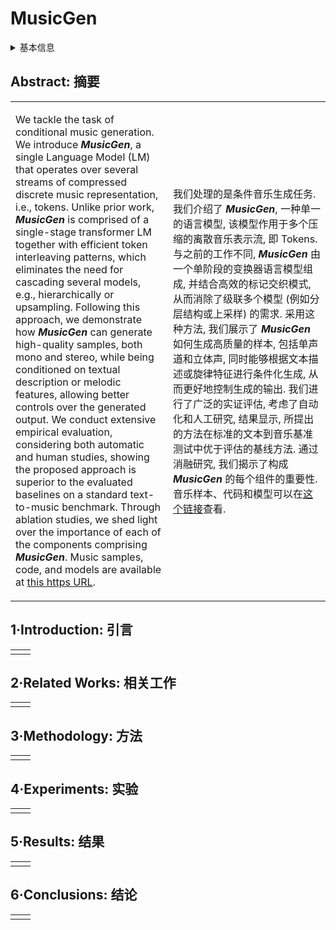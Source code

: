 # MusicGen

<details>
<summary>基本信息</summary>

- 标题: "Simple and Controllable Music Generation"
- 作者:
  - 01 Jade Copet,
  - 02 Felix Kreuk,
  - 03 Itai Gat,
  - 04 Tal Remez,
  - 05 David Kant,
  - 06 Gabriel Synnaeve,
  - 07 Yossi Adi,
  - 08 Alexandre Defossez
- 链接:
  - [ArXiv](https://arxiv.org/abs/2306.05284)
  - [Publication](https://openreview.net/forum?id=jtiQ26sCJi) NeurIPS2023
  - [Github](https://github.com/facebookresearch/audiocraft)
  - [Demo]()
- 文件:
  - [ArXiv](../SpeechLM/_PDF/2306.05284v3__MusicGen__Simple_and_Controllable_Music_Generation.pdf)
  - [Publication] #TODO

</details>

## Abstract: 摘要

<table><tr><td width="50%">

We tackle the task of conditional music generation.
We introduce ***MusicGen***, a single Language Model (LM) that operates over several streams of compressed discrete music representation, i.e., tokens.
Unlike prior work, ***MusicGen*** is comprised of a single-stage transformer LM together with efficient token interleaving patterns, which eliminates the need for cascading several models, e.g., hierarchically or upsampling.
Following this approach, we demonstrate how ***MusicGen*** can generate high-quality samples, both mono and stereo, while being conditioned on textual description or melodic features, allowing better controls over the generated output.
We conduct extensive empirical evaluation, considering both automatic and human studies, showing the proposed approach is superior to the evaluated baselines on a standard text-to-music benchmark.
Through ablation studies, we shed light over the importance of each of the components comprising ***MusicGen***.
Music samples, code, and models are available at [this https URL](https://github.com/facebookresearch/audiocraft).

</td><td>

我们处理的是条件音乐生成任务.
我们介绍了 ***MusicGen***, 一种单一的语言模型, 该模型作用于多个压缩的离散音乐表示流, 即 Tokens.
与之前的工作不同, ***MusicGen*** 由一个单阶段的变换器语言模型组成, 并结合高效的标记交织模式, 从而消除了级联多个模型 (例如分层结构或上采样) 的需求.
采用这种方法, 我们展示了 ***MusicGen*** 如何生成高质量的样本, 包括单声道和立体声, 同时能够根据文本描述或旋律特征进行条件化生成, 从而更好地控制生成的输出.
我们进行了广泛的实证评估, 考虑了自动化和人工研究, 结果显示, 所提出的方法在标准的文本到音乐基准测试中优于评估的基线方法.
通过消融研究, 我们揭示了构成 ***MusicGen*** 的每个组件的重要性.
音乐样本、代码和模型可以在[这个链接](https://github.com/facebookresearch/audiocraft)查看.

</td></tr></table>

## 1·Introduction: 引言

<table><tr><td width="50%">

</td></tr></table>

## 2·Related Works: 相关工作

<table><tr><td width="50%">

</td></tr></table>

## 3·Methodology: 方法

<table><tr><td width="50%">

</td></tr></table>

## 4·Experiments: 实验

<table><tr><td width="50%">

</td></tr></table>

## 5·Results: 结果

<table><tr><td width="50%">

</td></tr></table>

## 6·Conclusions: 结论

<table><tr><td width="50%">

</td></tr></table>
